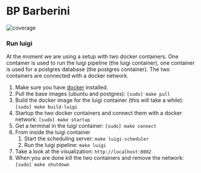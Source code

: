 # BP Barberini

![coverage](https://gitlab.hpi.com/bp-barberini/bp-barberini/badges/master/coverage.svg)

### Run luigi

At the moment we are using a setup with two docker containers. One container is used to 
run the luigi pipeline (the luigi container), one container is used for a postgres database
(the postgres container). The two containers are connected with a docker network.

1. Make sure you have [docker](https://docs.docker.com/v17.09/engine/installation/) installed.
2. Pull the base images (ubuntu and postgres): `[sudo] make pull`
3. Build the docker image for the luigi container (this will take a while): `[sudo] make build-luigi`
4. Startup the two docker containers and connect them with a docker network: `[sudo] make startup`
5. Get a terminal in the luigi container: `[sudo] make connect`
6. From inside the luigi container
    1. Start the scheduling server: `make luigi-scheduler`
    2. Run the luigi pipeline: `make luigi`
7. Take a look at the visualization: `http://localhost:8082`
8. When you are done kill the two containers and remove the network: `[sudo] make shutdown`

